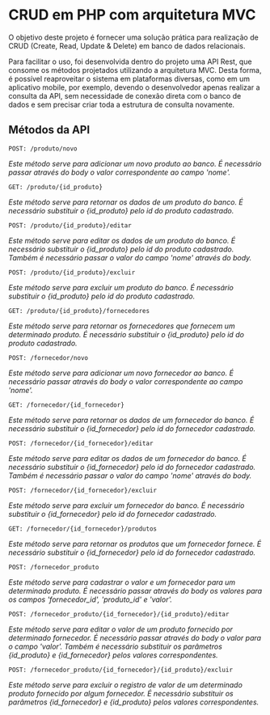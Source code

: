 # CRUD em PHP com arquitetura MVC

O objetivo deste projeto é fornecer uma solução prática para realização de CRUD (Create, Read, Update & Delete) em banco de dados relacionais. 

Para facilitar o uso, foi desenvolvida dentro do projeto uma API Rest, que consome os métodos projetados utilizando a arquitetura MVC. Desta forma, é possível reaproveitar o sistema em plataformas diversas, como em um aplicativo mobile, por exemplo, devendo o desenvolvedor apenas realizar a consulta da API, sem necessidade de conexão direta com o banco de dados e sem precisar criar toda a estrutura de consulta novamente.

## Métodos da API

````
POST: /produto/novo
````
_Este método serve para adicionar um novo produto ao banco. É necessário passar através do body o valor correspondente ao campo 'nome'._

````
GET: /produto/{id_produto}
````
_Este método serve para retornar os dados de um produto do banco. É necessário substituir o {id_produto} pelo id do produto cadastrado._

````
POST: /produto/{id_produto}/editar
````
_Este método serve para editar os dados de um produto do banco. É necessário substituir o {id_produto} pelo id do produto cadastrado. Também é necessário passar o valor do campo 'nome' através do body._

````
POST: /produto/{id_produto}/excluir
````
_Este método serve para excluir um produto do banco. É necessário substituir o {id_produto} pelo id do produto cadastrado._

````
GET: /produto/{id_produto}/fornecedores
````
_Este método serve para retornar os fornecedores que fornecem um determinado produto. É necessário substituir o {id_produto} pelo id do produto cadastrado._

````
POST: /fornecedor/novo
````
_Este método serve para adicionar um novo fornecedor ao banco. É necessário passar através do body o valor correspondente ao campo 'nome'._

````
GET: /fornecedor/{id_fornecedor}
````
_Este método serve para retornar os dados de um fornecedor do banco. É necessário substituir o {id_fornecedor} pelo id do fornecedor cadastrado._

````
POST: /fornecedor/{id_fornecedor}/editar
````
_Este método serve para editar os dados de um fornecedor do banco. É necessário substituir o {id_fornecedor} pelo id do fornecedor cadastrado. Também é necessário passar o valor do campo 'nome' através do body._

````
POST: /fornecedor/{id_fornecedor}/excluir
````
_Este método serve para excluir um fornecedor do banco. É necessário substituir o {id_fornecedor} pelo id do fornecedor cadastrado._

````
GET: /fornecedor/{id_fornecedor}/produtos
````
_Este método serve para retornar os produtos que um fornecedor fornece. É necessário substituir o {id_fornecedor} pelo id do fornecedor cadastrado._

````
POST: /fornecedor_produto
````
_Este método serve para cadastrar o valor e um fornecedor para um determinado produto. É necessário passar através do body os valores para os campos 'fornecedor_id', 'produto_id' e 'valor'._

````
POST: /fornecedor_produto/{id_fornecedor}/{id_produto}/editar
````
_Este método serve para editar o valor de um produto fornecido por determinado fornecedor. É necessário passar através do body o valor para o campo 'valor'. Também é necessário substituir os parâmetros {id_produto} e {id_fornecedor} pelos valores correspondentes._

````
POST: /fornecedor_produto/{id_fornecedor}/{id_produto}/excluir
````
_Este método serve para excluir o registro de valor de um determinado produto fornecido por algum fornecedor. É necessário substituir os parâmetros {id_fornecedor} e {id_produto} pelos valores correspondentes._

